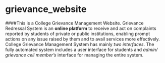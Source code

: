 # grievance_website
####This is a College Grievance Management Website.
Grievance Redressal System is an **online platform** to receive and act on complaints reported by students of private or public institutions, enabling prompt actions on any issue raised by them and to avail services more effectively.
College Grievance Management System has mainly *two interfaces*. The fully automated system includes a user interface for students and *admin/ grievance cell member’s* interface for managing the entire system.
